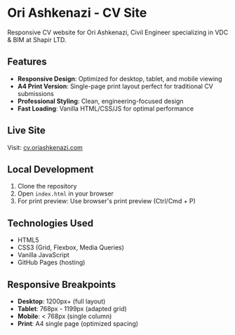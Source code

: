 # Ori Ashkenazi - CV Site

Responsive CV website for Ori Ashkenazi, Civil Engineer specializing in VDC & BIM at Shapir LTD.

## Features

- **Responsive Design**: Optimized for desktop, tablet, and mobile viewing
- **A4 Print Version**: Single-page print layout perfect for traditional CV submissions
- **Professional Styling**: Clean, engineering-focused design
- **Fast Loading**: Vanilla HTML/CSS/JS for optimal performance

## Live Site

Visit: [cv.oriashkenazi.com](https://cv.oriashkenazi.com)

## Local Development

1. Clone the repository
2. Open `index.html` in your browser
3. For print preview: Use browser's print preview (Ctrl/Cmd + P)

## Technologies Used

- HTML5
- CSS3 (Grid, Flexbox, Media Queries)
- Vanilla JavaScript
- GitHub Pages (hosting)

## Responsive Breakpoints

- **Desktop**: 1200px+ (full layout)
- **Tablet**: 768px - 1199px (adapted grid)  
- **Mobile**: < 768px (single column)
- **Print**: A4 single page (optimized spacing)